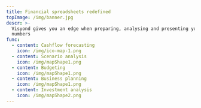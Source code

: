 ```yaml
---
title: Financial spreadsheets redefined
topImage: /img/banner.jpg
descr: >-
  Visyond gives you an edge when preparing, analysing and presenting your
  numbers
func:
  - content: Cashflow forecasting
    icon: /img/ico-map-1.png
  - content: Scenario analysis
    icon: /img/mapShape1.png
  - content: Budgeting
    icon: /img/mapShape1.png
  - content: Business planning
    icon: /img/mapShape1.png
  - content: Investment analysis
    icon: /img/mapShape2.png
---
```


